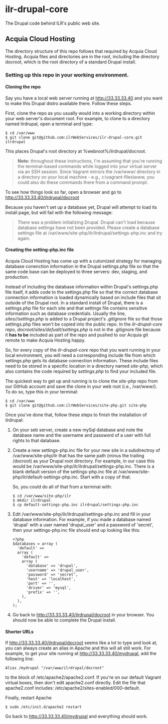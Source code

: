 # ilr-drupal-core

The Drupal code behind ILR's public web site.

## Acquia Cloud Hosting

The directory structure of this repo follows that required by Acquia Cloud Hosting. Acquia files and directories are in the root, including the directory docroot, which is the root directory of a standard Drupal install.

### Setting up this repo in your working environment.

#### Cloning the repo

Say you have a local web server running at http://33.33.33.40 and you want to make this Drupal distro available there. Follow these steps.

First, clone the repo as you usually would into a working directory within your web server's document root. For example, to clone to a directory named ilrdrupal, open a terminal and type:

    $ cd /var/www
    $ git clone git@github.com:ilrWebServices/ilr-drupal-core.git ilrdrupal

This places Drupal's root directory at %webroot%/ilrdrupal/docroot.

> **Note:** throughout these instructions, I'm assuming that you're running the terminal-based commands 
> while logged into your virtual server via an SSH session. Since Vagrant mirrors the /var/www/ directory 
> in a directory on your local machine - e.g., c:\vagrant-files\www, you could also do these commands there from a command prompt.

To see how things look so far, open a browser and go to http://33.33.33.40/ilrdrupal/docroot

Because you haven't set up a database yet, Drupal will attempt to load its install page, but will fail with the following message:

> There was a problem initializing Drupal. Drupal can't load because database settings have not been provided. 
> Please create a database settings file at /var/www/site-php/ilr/ilrdrupal/settings-php.inc and try again.

#### Creating the setting-php.inc file

Acquia Cloud Hosting has come up with a cutomized strategy for managing database conenction information in the Drupal settings.php file so that the same code base can be deployed to three servers: dev, staging, and production. 

Instead of including the database information within Drupal's settings.php file itself, it adds code to the settings.php file so that the correct database connection information is loaded dynamically based on include files that sit outside of the Drupal root. In a standard install of Drupal, there is a settings.php file for each site and that settings file contains sensitive information such as database credentials. Usually the line, _sites/*/settings*.php_ is added to a Drupal project's _.gitignore_ file so that those settings.php files won't be copied into the public repo. In the _ilr-drupal-core_ repo, _docroot/sites/defualt/settings.php_ is not in the .gitignore file because it **has to be** included as part of the repo and pushed to our Acquia git remote to make Acquia Hosting happy.

So, for every copy of the _ilr-drupal-core_ repo that you want running in your local environment, you will need a corresponding include file from which settings.php gets its database connection information. These include files need to be stored in a specific location in a directory named _site-php_, which also contains the code required by _settings.php_ to find your included file.

The quickest way to get up and running is to clone the _site-php_ repo from our GitHub account and save the clone in your web root (i.e., /var/www/). To do so, type this in your terminal:

    $ cd /var/www
    $ git clone git@github.com:ilrWebServices/site-php.git site-php

Once you've done that, follow these steps to finish the installation of ilrdrupal:

1. On your seb server, create a new mySql database and note the database name and the 
   username and password of a user with full rights to that database.

2.  Create a new settings-php.inc file for your new site in a subdirectroy of /var/www/site-php/ilr that has 
    the same path (minus the trailing /docroot) as your Drupal root directory. For example, in our case this would be /var/www/site-php/ilr/ilrdrupal/settings-php.inc. There is a blank default version of the settings-php.inc file at /var/www/site-php/ilr/default-settings-php.inc. Start with a copy of that.

    So, you could do all of that from a terminal with:

        $ cd /var/www/site-php/ilr
        $ mkdir ilrdrupal
        $ cp default-settings-php.inc ilrdrupal/settings-php.inc

3.  Edit /var/www/site-php/ilr/ilrdrupal/settings-php.inc and fill in your database information. 
    For example, if you made a database named 'drupal' with a user named 'drupal_user' and a password 
    of 'secret', then your settings-php.inc file should end up looking like this:

        <?php
        $databases = array (
          'default' => 
          array (
            'default' => 
            array (
              'database' => 'drupal',
              'username' => 'drupal_user',
              'password' => 'secret',
              'host' => 'localhost',
              'port' => '',
              'driver' => 'mysql',
              'prefix' => '',
            ),
          ),
        );

4.  Go back to http://33.33.33.40/ilrdrupal/docroot in your browser. You should now be able to complete the Drupal install.

#### Shorter URLs

If http://33.33.33.40/ilrdrupal/docroot seems like a lot to type and look at, you can always create an alias in Apache and this will all still work. For example, to get your site running at http://33.33.33.40/mydrupal, add the following line: 

    Alias /mydrupal "/var/www/ilrdrupal/docroot"

to the <VirtualHost> block of /etc/apache2/apache2.conf. If you're on our default Vagrant virtual boxes, then don't edit apache2.conf directly. Edit the file that apache2.conf includes: /etc/apache2/sites-enabled/000-default.

Finally, restart Apache

    $ sudo /etc/init.d/apache2 restart

Go back to http://33.33.33.40/mydrupal and everything should work.
